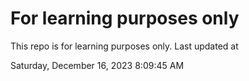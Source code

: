 # For learning purposes only
This repo is for learning purposes only.
Last updated at

Saturday, December 16, 2023 8:09:45 AM

